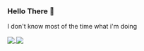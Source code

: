 ### Hello There 👋

I don't know most of the time what i'm doing
<p>

<a href="https://github.com/anuraghazra/github-readme-stats">
  <img align="center" src="https://github-readme-stats.vercel.app/api?username=AronBA&&show_icons=true&title_color=ffffff&icon_color=ffffff&text_color=FDFCFC&bg_color=151515" />
</a>
<a href="https://github.com/anuraghazra/convoychat">
  <img align="center" src="https://github-readme-stats.vercel.app/api/top-langs/?username=AronBA&&show_icons=true&title_color=ffffff&icon_color=004200&text_color=FDFCFC&bg_color=151515" />
</a>


